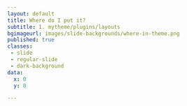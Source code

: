 ```yaml
---
layout: default
title: Where do I put it?
subtitle: 1. mytheme/plugins/layouts
bgimageurl: images/slide-backgrounds/where-in-theme.png
published: true
classes:
 - slide
 - regular-slide
 - dark-background
data:
  x: 0
  y: 0

---
```


